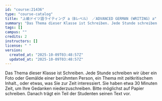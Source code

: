 ```yaml
---
id: "course:21436"
type: "course-catalog"
title: "上級ドイツ語ライティング a（Bレベル） ／ADVANCED GERMAN (WRITING) a"
summary: "Das Thema dieser Klasse ist Schreiben. Jede Stunde schreiben wir über ein Foto oder Gemälde einer berühmten Person, ein …"
tags: []
campus: ""
credits: 2
instructors: []
license: " "
version:
  created_at: "2025-10-09T03:48:57Z"
  updated_at: "2025-10-09T03:48:57Z"
---
```


Das Thema dieser Klasse ist Schreiben. Jede Stunde schreiben wir über ein Foto oder Gemälde einer berühmten Person, ein Thema mit zeitkritischem Inhalt., oder etwas, was Sie zur Zeit interessiert. Sie haben etwa 30 Minuten Zeit, um Ihre Gedanken niederzuschreiben. Bitte möglichst auf Papier schreiben. Danach trägt ein Teil der Studenten seinen Text vor.
